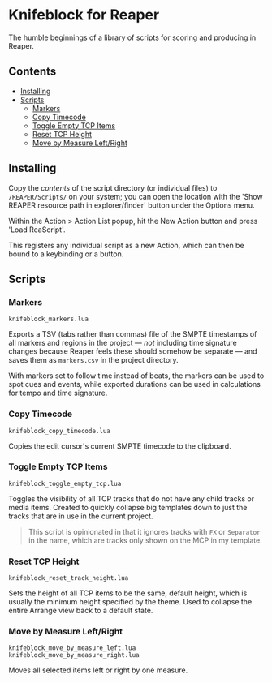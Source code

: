 # Knifeblock for Reaper

The humble beginnings of a library of scripts for scoring and producing in Reaper.

## Contents

<!-- MarkdownTOC autolink=true -->

- [Installing](#installing)
- [Scripts](#scripts)
	- [Markers](#markers)
	- [Copy Timecode](#copy-timecode)
	- [Toggle Empty TCP Items](#toggle-empty-tcp-items)
	- [Reset TCP Height](#reset-tcp-height)
	- [Move by Measure Left/Right](#move-by-measure-leftright)

<!-- /MarkdownTOC -->

## Installing

Copy the *contents* of the script directory (or individual files) to `/REAPER/Scripts/` on your system; you can open the location with the 'Show REAPER resource path in explorer/finder' button under the Options menu.

Within the Action > Action List popup, hit the New Action button and press 'Load ReaScript'.

This registers any individual script as a new Action, which can then be bound to a keybinding or a button.

## Scripts

### Markers

	knifeblock_markers.lua

Exports a TSV (tabs rather than commas) file of the SMPTE timestamps of all markers and regions in the project — *not* including time signature changes because Reaper feels these should somehow be separate — and saves them as `markers.csv` in the project directory.

With markers set to follow time instead of beats, the markers can be used to spot cues and events, while exported durations can be used in calculations for tempo and time signature.

### Copy Timecode

	knifeblock_copy_timecode.lua

Copies the edit cursor's current SMPTE timecode to the clipboard.

### Toggle Empty TCP Items

	knifeblock_toggle_empty_tcp.lua

Toggles the visibility of all TCP tracks that do not have any child tracks or media items.  Created to quickly collapse big templates down to just the tracks that are in use in the current project.

> This script is opinionated in that it ignores tracks with `FX` or `Separator` in the name, which are tracks only shown on the MCP in my template.

### Reset TCP Height

	knifeblock_reset_track_height.lua

Sets the height of all TCP items to be the same, default height, which is usually the minimum height specified by the theme.  Used to collapse the entire Arrange view back to a default state.

### Move by Measure Left/Right

	knifeblock_move_by_measure_left.lua
	knifeblock_move_by_measure_right.lua

Moves all selected items left or right by one measure.
